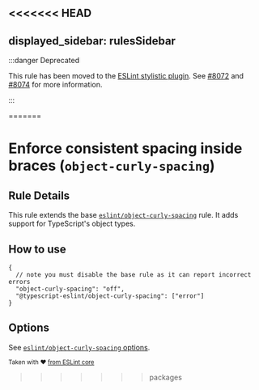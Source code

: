 <<<<<<< HEAD
---
displayed_sidebar: rulesSidebar
---

:::danger Deprecated

This rule has been moved to the [ESLint stylistic plugin](https://eslint.style).
See [#8072](https://github.com/typescript-eslint/typescript-eslint/issues/8072) and [#8074](https://github.com/typescript-eslint/typescript-eslint/issues/8074) for more information.

:::

<!-- This doc file has been left on purpose to help direct people to the stylistic plugin.

Note that there is no actual way to get to this page in the normal navigation,
so end-users will only be able to get to this page from the search bar. -->
=======
# Enforce consistent spacing inside braces (`object-curly-spacing`)

## Rule Details

This rule extends the base [`eslint/object-curly-spacing`](https://eslint.org/docs/rules/object-curly-spacing) rule.
It adds support for TypeScript's object types.

## How to use

```cjson
{
  // note you must disable the base rule as it can report incorrect errors
  "object-curly-spacing": "off",
  "@typescript-eslint/object-curly-spacing": ["error"]
}
```

## Options

See [`eslint/object-curly-spacing` options](https://eslint.org/docs/rules/object-curly-spacing#options).

<sup>Taken with ❤️ [from ESLint core](https://github.com/eslint/eslint/blob/master/docs/rules/object-curly-spacing.md)</sup>
>>>>>>> packages
